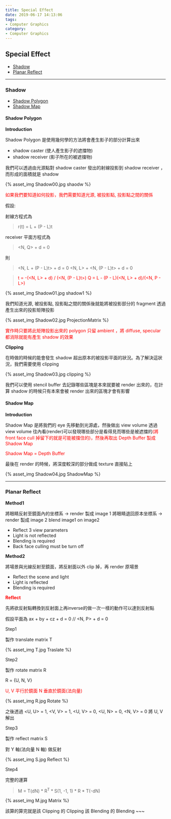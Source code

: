 ```yaml
---
title: Special Effect
date: 2019-06-17 14:13:06
tags:
- Computer Graphics
category:
- Computer Graphics
---
```


## Special Effect

* [Shadow](#Shadow)
* [Planar Reflect](#Planar-Reflect)

<!--more-->

---

### Shadow

* [Shadow Polygon](#Shadow-Polygon)
* [Shadow Map](#Shadow-Map)

#### Shadow Polygon

**Introduction**

Shadow Polygon 是使用幾何學的方法將會產生影子的部分計算出來

* shadow caster (使人產生影子的遮擋物)
* shadow receiver (影子所在的被遮擋物)

我們可以透過由光源點對 shadow caster 發出的射線投影到 shadow receiver ，而形成的面積就是 shadow

{% asset_img Shadow00.jpg shaodw %}


<font color='red'>如果我們要知道如何投影，我們需要知道光源, 被投影點, 投影點之間的關係</font>

假設:

射線方程式為 
> r(t) = L + (P - L)t

receiver 平面方程式為 
> <N, Q> + d = 0

則
> <N, L + (P - L)t> + d = 0
> <N, L> + <N, (P - L)t> + d = 0

> <font color='red'>t = -(<N, L> + d) / (<N, (P - L)t>)</font>
> <font color='red'>Q = L - (P - L)(<N, L> + d)/(<N, P - L>)</font>


{% asset_img Shadow01.jpg shadow1 %}

我們知道光源, 被投影點, 投影點之間的關係後就能將被投影部分的 fragment 透過產生出來的投影矩陣投影

{% asset_img Shadow02.jpg ProjectionMatrix %}

<font color='red'>實作時只要將此矩陣投影出來的 polygon 只留 ambient ，將 diffuse, specular 都消除就能有產生 shadow 的效果</font>

**Clipping**

在時做的時候的能會發生 shadow 超出原本的被投影平面的狀況。為了解決這狀況，我們需要使用 clipping

{% asset_img Shadow03.jpg clipping %}

我們可以使用 stencil buffer 去記錄哪些區塊是本來就要被 render 出來的，在計算 shadow 的時候只有本來會被 render 出來的區塊才會有影響

#### Shadow Map

**Introduction**

Shadow Map 是將我們的 eye 先移動到光源處，然後做出 view volume 
透過 view volume 往內看(render)可以發現哪些部分是看得見而哪些是被遮擋的<font color='red'>(將 front face cull 掉留下的就是可能被擋住的)，然後再取出 Depth Buffer 製成 Shadow Map</font>

<font color='red'>Shadow Map = Depth Buffer</font>

最後在 render 的時候，將深度較深的部分做成 texture 直接貼上

{% asset_img Shadow04.jpg ShadowMap %}

---

### Planar Reflect

**Method1**

將眼睛反射至鏡面內的坐標系 -> render 製成 image 1
將眼睛退回原本坐標系 -> render 製成 image 2
blend image1 on image2

* Reflect 3 view parameters
* Light is not reflected
* Blending is required
* Back face culling must be turn off 

**Method2**

將場景與光線反射至鏡面，將反射面以外 clip 掉，再 render 原場景

* Reflect the scene and light
* Light is reflected
* Blending is required 

**<font color='red'>Reflect</font>**

先將欲反射點轉換到反射面上再inverse的做一次一樣的動作可以達到反射點

假設平面為 ax + by + cz + d = 0  // <N, P> + d = 0

Step1

製作 translate matrix T

{% asset_img T.jpg Traslate %}

Step2

製作 rotate matrix R

R = {U, N, V}

<font color='red'>U, V 平行於鏡面 N 垂直於鏡面(法向量)</font>

{% asset_img R.jpg Rotate %}

之後透過 <U, U> = 1, <V, V> = 1, <U, V> = 0, <U, N> = 0, <N, V> = 0 將 U, V 解出

Step3

製作 reflect matrix S

對 Y 軸(法向量 N 軸) 做反射

{% asset_img S.jpg Reflect %}

Step4

完整的運算

> M = T(dN) * R<sup>T</sup> * S(1, -1, 1) * R * T(-dN)

{% asset_img M.jpg Matrix %}

該算的算完就是該 Clipping 的 Clipping 該 Blending 的 Blending ~~~

